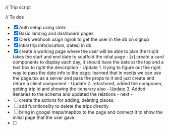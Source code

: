 // Trip script


// To dos

- [x] Auth setup using clerk
- [x] Basic landing and dashboard pages
- [x] Clerk webhook usign ngrok to get the user in the db on signup
- [x] intial trip info(location, dates) in db 
- [x] create a working page where the user will be able to plan the trip)it takes the start and end date to scaffold the intial page
        - [x] create a card components to display each day, it should have the date at the top and a text box to right the description
        - Update 1. trying to figure out the right way to pass the date info to the page. learned that in nextjs we can use the page.tsx as a server and pass the props to it and just create and return a client component 
        - Update 2. refactored, added the componen, getting trip id and showing the itenarary also
        - Update 3. Added itenaries to the schema and updated the relations
        - next -
- [ ] create the actions for adding, deleting places.
- [ ] add fucntionailty to delete the trips directly
- [ ] bring in googel maps/mapbox to the page and connect it to show the initial page that the user gave
- [ ] 